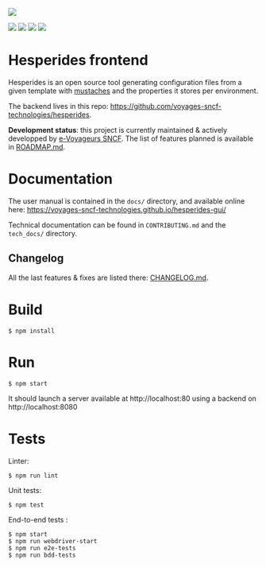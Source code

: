 [![](https://api.travis-ci.org/voyages-sncf-technologies/hesperides-gui.svg?branch=master)](https://travis-ci.org/voyages-sncf-technologies/hesperides-gui)

[![](https://img.shields.io/badge/PRs-welcome-brightgreen.svg?style=flat)](http://makeapullrequest.com)
[![](https://img.shields.io/github/issues/voyages-sncf-technologies/hesperides-gui.svg)](https://github.com/voyages-sncf-technologies/hesperides-gui/issues)
[![](https://img.shields.io/github/contributors/voyages-sncf-technologies/hesperides-gui.svg)](https://img.shields.io/github/contributors/voyages-sncf-technologies/hesperides-gui.svg)
[![](https://img.shields.io/badge/License-GPL%20v3-blue.svg)](https://www.gnu.org/licenses/gpl-3.0)

Hesperides frontend
===================

Hesperides is an open source tool generating configuration files from a given template with [mustaches](https://mustache.github.io)
and the properties it stores per environment.

The backend lives in this repo: <https://github.com/voyages-sncf-technologies/hesperides>.

**Development status**: this project is currently maintained & actively developped by [e-Voyageurs SNCF](https://www.sncf.com/fr/groupe/newsroom/e-voyageurs-sncf).
The list of features planned is available in [ROADMAP.md](https://github.com/voyages-sncf-technologies/hesperides/blob/master/ROADMAP.md).


Documentation
=============

The user manual is contained in the `docs/` directory,
and available online here: <https://voyages-sncf-technologies.github.io/hesperides-gui/>

Technical documentation can be found in `CONTRIBUTING.md` and the `tech_docs/` directory.

Changelog
---------
All the last features & fixes are listed there: [CHANGELOG.md](https://github.com/voyages-sncf-technologies/hesperides-gui/blob/master/CHANGELOG.md).

Build
=====

```shell
$ npm install
```

Run
===

```shell
$ npm start
```

It should launch a server available at http://localhost:80 using a backend on http://localhost:8080

Tests
=====

Linter:
```shell
$ npm run lint
```

Unit tests:
```shell
$ npm test
```

End-to-end tests :
```shell
$ npm start
$ npm run webdriver-start
$ npm run e2e-tests
$ npm run bdd-tests
```
